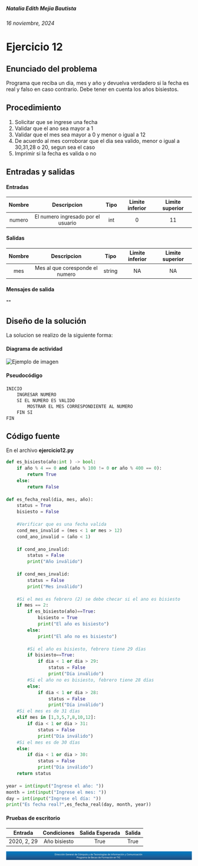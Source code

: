 ##### Natalia Edith Mejia Bautista 
###### 16 noviembre, 2024

# Ejercicio 12

## Enunciado del problema
Programa que reciba un dia, mes y año y devuelva verdadero si la fecha es real y falso en caso contrario.
Debe tener en cuenta los años bisiestos.

## Procedimiento 
1. Solicitar que se ingrese una fecha
2. Validar que el ano sea mayor a 1
3. Validar que el mes sea mayor a 0 y menor o igual a 12
4. De acuerdo al mes corroborar que el dia sea valido, menor o igual a 30,31,28 o 20, segun sea el caso
5. Imprimir si la fecha es valida o no


## Entradas y salidas
#### Entradas
| Nombre  | Descripcion  | Tipo | Limite inferior | Limite superior |
|:-------------:|:---------------:| :-------------:|:---------:|:---------:|
| numero | El numero ingresado por el usuario | int | 0 | 11 |

#### Salidas
| Nombre  | Descripcion  | Tipo | Limite inferior | Limite superior |
|:-------------:|:---------------:| :-------------:|:---------:|:---------:|
| mes | Mes al que coresponde el numero | string | NA | NA |

#### Mensajes de salida
""

## Diseño de la solución 
La solucion se realizo de la siguiente forma:

#### Diagrama de actividad
![Ejemplo de imagen](https://ejemplo.com/imagen.png)


#### Pseudocódigo
```plaintext
INICIO
    INGRESAR NUMERO
    SI EL NUMERO ES VALIDO
        MOSTRAR EL MES CORRESPONDIENTE AL NUMERO
    FIN SI
FIN
```

## Código fuente
En el archivo **ejercicio12.py**
```python
def es_bisiesto(año:int ) -> bool:
    if año % 4 == 0 and (año % 100 != 0 or año % 400 == 0):
        return True               
    else:
        return False

def es_fecha_real(dia, mes, año):
    status = True
    bisiesto = False
    
    #Verificar que es una fecha valida 
    cond_mes_invalid = (mes < 1 or mes > 12)
    cond_ano_invalid = (año < 1)

    if cond_ano_invalid:
        status = False
        print("Año inválido")

    if cond_mes_invalid:
        status = False
        print("Mes inválido")

    #Si el mes es febrero (2) se debe checar si el ano es bisiesto
    if mes == 2:
        if es_bisiesto(año)==True:
            bisiesto = True
            print("El año es bisiesto")
        else:
            print("El año no es bisiesto")

        #Si el año es bisiesto, febrero tiene 29 días
        if bisiesto==True:
            if dia < 1 or dia > 29:
                status = False
                print("Día inválido")
        #Si el año no es bisiesto, febrero tiene 28 días
        else:
            if dia < 1 or dia > 28:
                status = False
                print("Día inválido")
    #Si el mes es de 31 días
    elif mes in [1,3,5,7,8,10,12]:
        if dia < 1 or dia > 31:
            status = False
            print("Día inválido")
    #Si el mes es de 30 días
    else:
        if dia < 1 or dia > 30:
            status = False
            print("Día inválido")
    return status

year = int(input("Ingrese el año: "))
month = int(input("Ingrese el mes: "))
day = int(input("Ingrese el día: "))
print("Es fecha real?",es_fecha_real(day, month, year))
```

#### Pruebas de escritorio
| Entrada | Condiciones | Salida Esperada | Salida |
|:-------------:|:---------------:| :-------------:|:---------:|
| 2020, 2, 29 | Año bisiesto | True | True |

![footerDGTIC](/Imagenes/footerDGTIC.png)